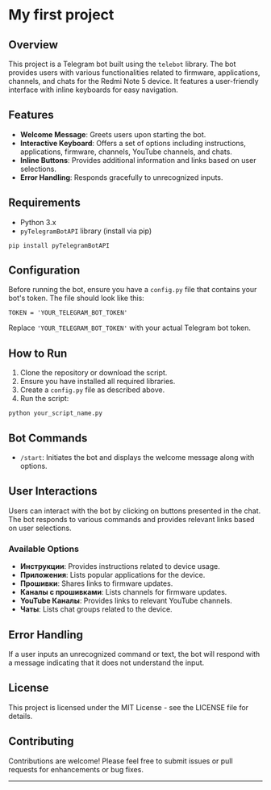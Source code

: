 # My first project 
## Overview

This project is a Telegram bot built using the `telebot` library. The bot provides users with various functionalities related to firmware, applications, channels, and chats for the Redmi Note 5 device. It features a user-friendly interface with inline keyboards for easy navigation.

## Features

- **Welcome Message**: Greets users upon starting the bot.
- **Interactive Keyboard**: Offers a set of options including instructions, applications, firmware, channels, YouTube channels, and chats.
- **Inline Buttons**: Provides additional information and links based on user selections.
- **Error Handling**: Responds gracefully to unrecognized inputs.

## Requirements

- Python 3.x
- `pyTelegramBotAPI` library (install via pip)

```
pip install pyTelegramBotAPI
```

## Configuration

Before running the bot, ensure you have a `config.py` file that contains your bot's token. The file should look like this:

```
TOKEN = 'YOUR_TELEGRAM_BOT_TOKEN'
```

Replace `'YOUR_TELEGRAM_BOT_TOKEN'` with your actual Telegram bot token.

## How to Run

1. Clone the repository or download the script.
2. Ensure you have installed all required libraries.
3. Create a `config.py` file as described above.
4. Run the script:

```
python your_script_name.py
```

## Bot Commands

- `/start`: Initiates the bot and displays the welcome message along with options.

## User Interactions

Users can interact with the bot by clicking on buttons presented in the chat. The bot responds to various commands and provides relevant links based on user selections.

### Available Options

- **Инструкции**: Provides instructions related to device usage.
- **Приложения**: Lists popular applications for the device.
- **Прошивки**: Shares links to firmware updates.
- **Каналы с прошивками**: Lists channels for firmware updates.
- **YouTube Каналы**: Provides links to relevant YouTube channels.
- **Чаты**: Lists chat groups related to the device.

## Error Handling

If a user inputs an unrecognized command or text, the bot will respond with a message indicating that it does not understand the input.

## License

This project is licensed under the MIT License - see the LICENSE file for details.

## Contributing

Contributions are welcome! Please feel free to submit issues or pull requests for enhancements or bug fixes.

---



